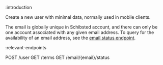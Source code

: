 :introduction

Create a new user with minimal data, normally used in mobile clients.

The email is globally unique in Schibsted account, and there can
only be one account associated with any given email address. To query
for the availability of an email address, see the
[email status endpoint](/endpoints/GET/email/{email}/status/).

:relevant-endpoints

POST /user
GET /terms
GET /email/{email}/status
